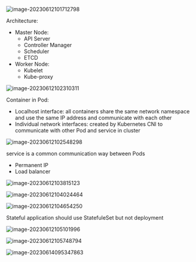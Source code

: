 ![image-20230612101712798](C:\Users\xjshen\AppData\Roaming\Typora\typora-user-images\image-20230612101712798.png)

Architecture:

- Master Node:
  - API Server
  - Controller Manager
  - Scheduler
  - ETCD
- Worker Node:
  - Kubelet
  - Kube-proxy



![image-20230612102310311](C:\Users\xjshen\AppData\Roaming\Typora\typora-user-images\image-20230612102310311.png)

Container in Pod:

- Localhost interface: all containers share the same network namespace and use the same IP address and communicate with each other 
- Individual network interfaces: created by Kubernetes CNI to communicate with other Pod and service in cluster





![image-20230612102548298](C:\Users\xjshen\AppData\Roaming\Typora\typora-user-images\image-20230612102548298.png)

service is a common communication way between Pods

- Permanent IP
- Load balancer

![image-20230612103815123](C:\Users\xjshen\AppData\Roaming\Typora\typora-user-images\image-20230612103815123.png)





![image-20230612104024464](C:\Users\xjshen\AppData\Roaming\Typora\typora-user-images\image-20230612104024464.png)



![image-20230612104654250](C:\Users\xjshen\AppData\Roaming\Typora\typora-user-images\image-20230612104654250.png)



Stateful application should use StatefuleSet but not deployment

![image-20230612105101996](C:\Users\xjshen\AppData\Roaming\Typora\typora-user-images\image-20230612105101996.png)



![image-20230612105748794](C:\Users\xjshen\AppData\Roaming\Typora\typora-user-images\image-20230612105748794.png)

![image-20230614095347863](C:\Users\xjshen\AppData\Roaming\Typora\typora-user-images\image-20230614095347863.png)

